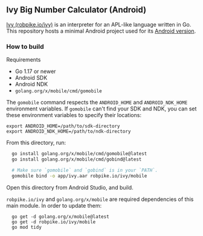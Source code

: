 ## Ivy Big Number Calculator (Android)

[Ivy (robpike.io/ivy)](https://robpike.io/ivy) is an interpreter for an APL-like language written in Go.
This repository hosts a minimal Android project used for its [Android version](https://play.google.com/store/apps/details?id=org.golang.ivy&hl=en_US&gl=US).

### How to build

Requirements
  - Go 1.17 or newer
  - Android SDK
  - Android NDK
  - `golang.org/x/mobile/cmd/gomobile`

The `gomobile` command respects the `ANDROID_HOME` and `ANDROID_NDK_HOME` environment variables.  If `gomobile` can't find your SDK and NDK, you can set these environment variables to specify their locations:
```
export ANDROID_HOME=/path/to/sdk-directory
export ANDROID_NDK_HOME=/path/to/ndk-directory
```

From this directory, run:

```sh
  go install golang.org/x/mobile/cmd/gomobile@latest
  go install golang.org/x/mobile/cmd/gobind@latest

  # Make sure `gomobile` and `gobind` is in your `PATH`.
  gomobile bind -o app/ivy.aar robpike.io/ivy/mobile
```

Open this directory from Android Studio, and build.

`robpike.io/ivy` and `golang.org/x/mobile` are required dependencies of this main module. In order to update them:

```
  go get -d golang.org/x/mobile@latest
  go get -d robpike.io/ivy/mobile
  go mod tidy
```
